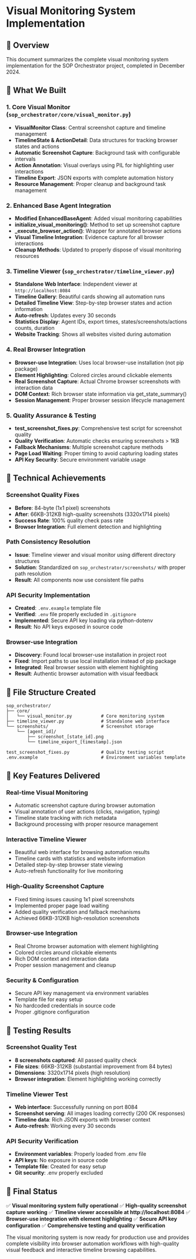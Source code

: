 # Visual Monitoring System Implementation

## 🎯 Overview
This document summarizes the complete visual monitoring system implementation for the SOP Orchestrator project, completed in December 2024.

## 🚀 What We Built

### 1. Core Visual Monitor (`sop_orchestrator/core/visual_monitor.py`)
- **VisualMonitor Class**: Central screenshot capture and timeline management
- **TimelineState & ActionDetail**: Data structures for tracking browser states and actions
- **Automatic Screenshot Capture**: Background task with configurable intervals
- **Action Annotation**: Visual overlays using PIL for highlighting user interactions
- **Timeline Export**: JSON exports with complete automation history
- **Resource Management**: Proper cleanup and background task management

### 2. Enhanced Base Agent Integration
- **Modified EnhancedBaseAgent**: Added visual monitoring capabilities
- **initialize_visual_monitoring()**: Method to set up screenshot capture
- **_execute_browser_action()**: Wrapper for annotated browser actions
- **Visual Timeline Integration**: Evidence capture for all browser interactions
- **Cleanup Methods**: Updated to properly dispose of visual monitoring resources

### 3. Timeline Viewer (`sop_orchestrator/timeline_viewer.py`)
- **Standalone Web Interface**: Independent viewer at `http://localhost:8084`
- **Timeline Gallery**: Beautiful cards showing all automation runs
- **Detailed Timeline View**: Step-by-step browser states and action information
- **Auto-refresh**: Updates every 30 seconds
- **Statistics Display**: Agent IDs, export times, states/screenshots/actions counts, duration
- **Website Tracking**: Shows all websites visited during automation

### 4. Real Browser Integration
- **Browser-use Integration**: Uses local browser-use installation (not pip package)
- **Element Highlighting**: Colored circles around clickable elements
- **Real Screenshot Capture**: Actual Chrome browser screenshots with interaction data
- **DOM Context**: Rich browser state information via get_state_summary()
- **Session Management**: Proper browser session lifecycle management

### 5. Quality Assurance & Testing
- **test_screenshot_fixes.py**: Comprehensive test script for screenshot quality
- **Quality Verification**: Automatic checks ensuring screenshots > 1KB
- **Fallback Mechanisms**: Multiple screenshot capture methods
- **Page Load Waiting**: Proper timing to avoid capturing loading states
- **API Key Security**: Secure environment variable usage

## 🔧 Technical Achievements

### Screenshot Quality Fixes
- **Before**: 84-byte (1x1 pixel) screenshots
- **After**: 66KB-312KB high-quality screenshots (3320x1714 pixels)
- **Success Rate**: 100% quality check pass rate
- **Browser Integration**: Full element detection and highlighting

### Path Consistency Resolution
- **Issue**: Timeline viewer and visual monitor using different directory structures
- **Solution**: Standardized on `sop_orchestrator/screenshots/` with proper path resolution
- **Result**: All components now use consistent file paths

### API Security Implementation
- **Created**: `.env.example` template file
- **Verified**: `.env` file properly excluded in `.gitignore`
- **Implemented**: Secure API key loading via python-dotenv
- **Result**: No API keys exposed in source code

### Browser-use Integration
- **Discovery**: Found local browser-use installation in project root
- **Fixed**: Import paths to use local installation instead of pip package
- **Integrated**: Real browser session with element highlighting
- **Result**: Authentic browser automation with visual feedback

## 📁 File Structure Created

```
sop_orchestrator/
├── core/
│   └── visual_monitor.py           # Core monitoring system
├── timeline_viewer.py              # Standalone web interface
└── screenshots/                    # Screenshot storage
    └── [agent_id]/
        ├── screenshot_[state_id].png
        └── timeline_export_[timestamp].json

test_screenshot_fixes.py            # Quality testing script
.env.example                        # Environment variables template
```

## 🎯 Key Features Delivered

### Real-time Visual Monitoring
- Automatic screenshot capture during browser automation
- Visual annotation of user actions (clicks, navigation, typing)
- Timeline state tracking with rich metadata
- Background processing with proper resource management

### Interactive Timeline Viewer
- Beautiful web interface for browsing automation results
- Timeline cards with statistics and website information
- Detailed step-by-step browser state viewing
- Auto-refresh functionality for live monitoring

### High-Quality Screenshot Capture
- Fixed timing issues causing 1x1 pixel screenshots
- Implemented proper page load waiting
- Added quality verification and fallback mechanisms
- Achieved 66KB-312KB high-resolution screenshots

### Browser-use Integration
- Real Chrome browser automation with element highlighting
- Colored circles around clickable elements
- Rich DOM context and interaction data
- Proper session management and cleanup

### Security & Configuration
- Secure API key management via environment variables
- Template file for easy setup
- No hardcoded credentials in source code
- Proper .gitignore configuration

## 🧪 Testing Results

### Screenshot Quality Test
- **8 screenshots captured**: All passed quality check
- **File sizes**: 66KB-312KB (substantial improvement from 84 bytes)
- **Dimensions**: 3320x1714 pixels (high resolution)
- **Browser integration**: Element highlighting working correctly

### Timeline Viewer Test
- **Web interface**: Successfully running on port 8084
- **Screenshot serving**: All images loading correctly (200 OK responses)
- **Timeline data**: Rich JSON exports with browser context
- **Auto-refresh**: Working every 30 seconds

### API Security Verification
- **Environment variables**: Properly loaded from .env file
- **API keys**: No exposure in source code
- **Template file**: Created for easy setup
- **Git security**: .env properly excluded

## 🎉 Final Status

✅ **Visual monitoring system fully operational**
✅ **High-quality screenshot capture working**
✅ **Timeline viewer accessible at http://localhost:8084**
✅ **Browser-use integration with element highlighting**
✅ **Secure API key configuration**
✅ **Comprehensive testing and quality verification**

The visual monitoring system is now ready for production use and provides complete visibility into browser automation workflows with high-quality visual feedback and interactive timeline browsing capabilities. 